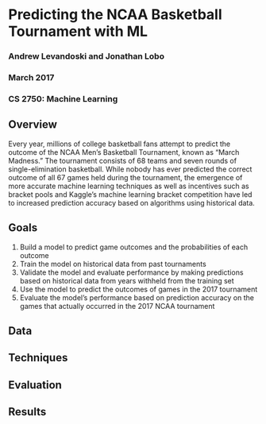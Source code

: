 # Predicting the NCAA Basketball Tournament with ML

### Andrew Levandoski and Jonathan Lobo
### March 2017
### CS 2750: Machine Learning

## Overview
Every year, millions of college basketball fans attempt to predict the outcome of the NCAA
Men’s Basketball Tournament, known as “March Madness.” The tournament consists of 68
teams and seven rounds of single-elimination
basketball. While nobody has ever predicted the
correct outcome of all 67 games held during the tournament, the emergence of more accurate
machine learning techniques as well as incentives such as bracket pools and Kaggle’s machine
learning bracket competition have led to increased prediction accuracy based on algorithms using
historical data.

## Goals
1. Build a model to predict game outcomes and the probabilities of each outcome
2. Train the model on historical data from past tournaments
3. Validate the model and evaluate performance by making predictions based on historical
data from years withheld from the training set
4. Use the model to predict the outcomes of games in the 2017 tournament
5. Evaluate the model’s performance based on prediction accuracy on the games that actually occurred in the 2017 NCAA tournament

## Data

## Techniques

## Evaluation

## Results
